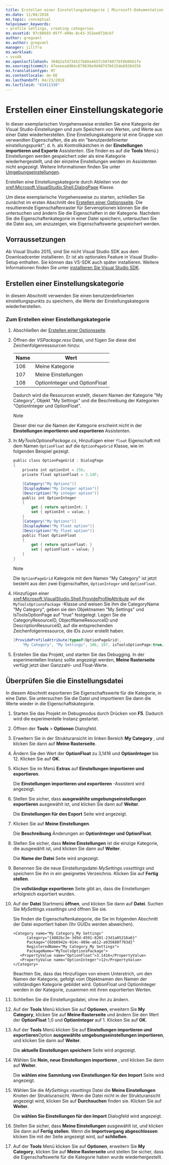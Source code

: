 ```yaml
---
title: Erstellen einer Einstellungskategorie | Microsoft-Dokumentation
ms.date: 11/04/2016
ms.topic: conceptual
helpviewer_keywords:
- profile settings, creating categories
ms.assetid: 97c88693-05ff-499e-8c43-352ee073dcb7
author: gregvanl
ms.author: gregvanl
manager: jillfra
ms.workload:
- vssdk
ms.openlocfilehash: 304b2afd734527b80a465fc5074077bf8b0661fe
ms.sourcegitcommit: 47eeeeadd84c879636e9d48747b615de69384356
ms.translationtype: HT
ms.contentlocale: de-DE
ms.lasthandoff: 04/23/2019
ms.locfileid: "63411330"
---
```

# <a name="create-a-settings-category"></a>Erstellen einer Einstellungskategorie

In dieser exemplarischen Vorgehensweise erstellen Sie eine Kategorie der Visual Studio-Einstellungen und zum Speichern von Werten, und Werte aus einer Datei wiederherstellen. Eine Einstellungskategorie ist eine Gruppe von verwandten Eigenschaften, die als ein "benutzerdefinierter einstellungspunkt"; d. h. als Kontrollkästchen in der **Einstellungen importieren und Exporte** Assistenten. (Sie finden es auf die **Tools** Menü.) Einstellungen werden gespeichert oder als eine Kategorie wiederhergestellt, und der einzelne Einstellungen werden im Assistenten nicht angezeigt. Weitere Informationen finden Sie unter [Umgebungseinstellungen](../ide/environment-settings.md).

Erstellen eine Einstellungskategorie durch Ableiten von der <xref:Microsoft.VisualStudio.Shell.DialogPage> Klasse.

Um diese exemplarische Vorgehensweise zu starten, schließen Sie zunächst im ersten Abschnitt des [Erstellen einer Optionsseite](../extensibility/creating-an-options-page.md). Die resultierende Eigenschaftenraster für Serveroptionen können Sie die untersuchen und ändern Sie die Eigenschaften in der Kategorie. Nachdem Sie die Eigenschaftenkategorie in einer Datei speichern, untersuchen Sie die Datei aus, um anzuzeigen, wie Eigenschaftswerte gespeichert werden.

## <a name="prerequisites"></a>Vorraussetzungen
 Ab Visual Studio 2015, sind Sie nicht Visual Studio SDK aus dem Downloadcenter installieren. Er ist als optionales Feature in Visual Studio-Setup enthalten. Sie können das VS-SDK auch später installieren. Weitere Informationen finden Sie unter [installieren Sie Visual Studio SDK](../extensibility/installing-the-visual-studio-sdk.md).

## <a name="create-a-settings-category"></a>Erstellen einer Einstellungskategorie
 In diesem Abschnitt verwenden Sie einen benutzerdefinierten einstellungspunkts zu speichern, die Werte der Einstellungskategorie wiederherstellen.

### <a name="to-create-a-settings-category"></a>Zum Erstellen einer Einstellungskategorie

1. Abschließen der [Erstellen einer Optionsseite](../extensibility/creating-an-options-page.md).

2. Öffnen der *VSPackage.resx* Datei, und fügen Sie diese drei Zeichenfolgenressourcen hinzu:

    |Name|Wert|
    |----------|-----------|
    |106|Meine Kategorie|
    |107|Meine Einstellungen|
    |108|OptionInteger und OptionFloat|

     Dadurch wird die Ressourcen erstellt, diesem Namen der Kategorie "My Category", Objekt "My Settings" und die Beschreibung der Kategorien "OptionInteger und OptionFloat".

    > [!NOTE]
    > Dieser drei nur die Namen der Kategorie erscheint nicht in der **Einstellungen importieren und exportieren** Assistenten.

3. In *MyToolsOptionsPackage.cs*, Hinzufügen einer `float` Eigenschaft mit dem Namen `OptionFloat` auf die `OptionPageGrid` Klasse, wie im folgenden Beispiel gezeigt.

    ```csharp
    public class OptionPageGrid : DialogPage
    {
        private int optionInt = 256;
        private float optionFloat = 3.14F;

        [Category("My Options")]
        [DisplayName("My Integer option")]
        [Description("My integer option")]
        public int OptionInteger
        {
            get { return optionInt; }
            set { optionInt = value; }
        }
        [Category("My Options")]
        [DisplayName("My Float option")]
        [Description("My float option")]
        public float OptionFloat
        {
            get { return optionFloat; }
            set { optionFloat = value; }
        }
    }
    ```

    > [!NOTE]
    > Die `OptionPageGrid` Kategorie mit dem Namen "My Category" ist jetzt besteht aus den zwei Eigenschaften, `OptionInteger` und `OptionFloat`.

4. Hinzufügen einer <xref:Microsoft.VisualStudio.Shell.ProvideProfileAttribute> auf die `MyToolsOptionsPackage` -Klasse und weisen Sie ihm die CategoryName "My Category", geben sie den Objektnamen "My Settings" und IsToolsOptionPage auf "true" festgelegt. Legen Sie die CategoryResourceID, ObjectNameResourceID und DescriptionResourceID, auf die entsprechenden Zeichenfolgenressource, die IDs zuvor erstellt haben.

    ```csharp
    [ProvideProfileAttribute(typeof(OptionPageGrid),
        "My Category", "My Settings", 106, 107, isToolsOptionPage:true, DescriptionResourceID = 108)]
    ```

5. Erstellen Sie das Projekt, und starten Sie das Debugging. In der experimentellen Instanz sollte angezeigt werden, **Meine Rasterseite** verfügt jetzt über Ganzzahl- und Float-Werte.

## <a name="examine-the-settings-file"></a>Überprüfen Sie die Einstellungsdatei
 In diesem Abschnitt exportieren Sie Eigenschaftswerte für die Kategorie, in eine Datei. Sie untersuchen Sie die Datei und importieren Sie dann die Werte wieder in die Eigenschaftskategorie.

1. Starten Sie das Projekt im Debugmodus durch Drücken von **F5**. Dadurch wird die experimentelle Instanz gestartet.

2. Öffnen der **Tools** > **Optionen** Dialogfeld.

3. Erweitern Sie in der Strukturansicht im linken Bereich **My Category** , und klicken Sie dann auf **Meine Rasterseite**.

4. Ändern Sie den Wert der **OptionFloat** zu 3,1416 und **OptionInteger** bis 12. Klicken Sie auf **OK**.

5. Klicken Sie im Menü **Extras** auf **Einstellungen importieren und exportieren**.

     Die **Einstellungen importieren und exportieren** -Assistent wird angezeigt.

6. Stellen Sie sicher, dass **ausgewählte umgebungseinstellungen exportieren** ausgewählt ist, und klicken Sie dann auf **Weiter**.

     Die **Einstellungen für den Export** Seite wird angezeigt.

7. Klicken Sie auf **Meine Einstellungen**.

     Die **Beschreibung** Änderungen an **OptionInteger und OptionFloat**.

8. Stellen Sie sicher, dass **Meine Einstellungen** ist die einzige Kategorie, die ausgewählt ist, und klicken Sie dann auf **Weiter**.

     Die **Name der Datei** Seite wird angezeigt.

9. Benennen Sie die neue Einstellungsdatei *MySettings.vssettings* und speichern Sie ihn in ein geeignetes Verzeichnis. Klicken Sie auf **Fertig stellen**.

     Die **vollständige exportieren** Seite gibt an, dass die Einstellungen erfolgreich exportiert wurden.

10. Auf der **Datei** Startmenü **öffnen**, und klicken Sie dann auf **Datei**. Suchen Sie *MySettings.vssettings* und öffnen Sie sie.

     Sie finden die Eigenschaftenkategorie, die Sie im folgenden Abschnitt der Datei exportiert haben (Ihr GUIDs werden abweichen).

    ```
    <Category name="My Category_My Settings"
          Category="{4802bc3e-3d9d-4591-8201-23d1a05216a6}"
          Package="{6bb6942e-014c-489e-a612-a935680f703d}"
          RegisteredName="My Category_My Settings">
          PackageName="MyToolsOptionsPackage">
       <PropertyValue name="OptionFloat">3.1416</PropertyValue>
       <PropertyValue name="OptionInteger">12</PropertyValue>
    </Category>
    ```

     Beachten Sie, dass das Hinzufügen von einem Unterstrich, um den Namen der Kategorie, gefolgt vom Objektnamen den Namen der vollständigen Kategorie gebildet wird. OptionFloat und OptionInteger werden in der Kategorie, zusammen mit ihren exportierten Werten.

11. Schließen Sie die Einstellungsdatei, ohne ihn zu ändern.

12. Auf der **Tools** Menü klicken Sie auf **Optionen**, erweitern Sie **My Category**, klicken Sie auf **Meine Rasterseite** und ändern Sie den Wert der  **OptionFloat** 1,0 und **OptionInteger** auf 1. Klicken Sie auf **OK**.

13. Auf der **Tools** Menü klicken Sie auf **Einstellungen importieren und exportieren**Option **ausgewählte umgebungseinstellungen importieren**, und klicken Sie dann auf **Weiter**.

     Die **aktuelle Einstellungen speichern** Seite wird angezeigt.

14. Wählen Sie **Nein, neue Einstellungen importieren** , und klicken Sie dann auf **Weiter**.

     Die **wählen eine Sammlung von Einstellungen für den Import** Seite wird angezeigt.

15. Wählen Sie die *MySettings.vssettings* Datei die **Meine Einstellungen** Knoten der Strukturansicht. Wenn die Datei nicht in der Strukturansicht angezeigt wird, klicken Sie auf **Durchsuchen** finden sie. Klicken Sie auf **Weiter**.

     Die **wählen Sie Einstellungen für den Import** Dialogfeld wird angezeigt.

16. Stellen Sie sicher, dass **Meine Einstellungen** ausgewählt ist, und klicken Sie dann auf **Fertig stellen**. Wenn die **Importvorgang abgeschlossen** klicken Sie mit der Seite angezeigt wird, auf **schließen**.

17. Auf der **Tools** Menü klicken Sie auf **Optionen**, erweitern Sie **My Category**, klicken Sie auf **Meine Rasterseite** und stellen Sie sicher, dass die Eigenschaftswerte für die Kategorie haben wurde wiederhergestellt.